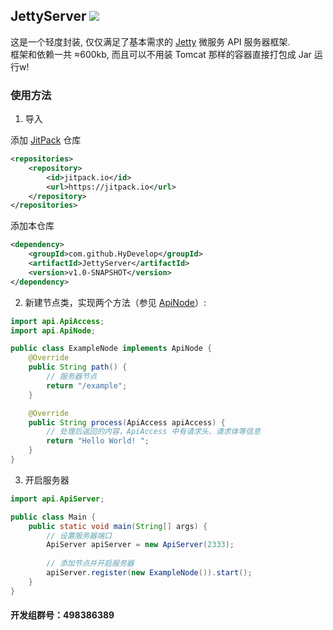 ## JettyServer [![](https://jitpack.io/v/HyDevelop/JettyServer.svg)](https://jitpack.io/#HyDevelop/JettyServer)  
这是一个轻度封装, 仅仅满足了基本需求的 [Jetty](https://www.eclipse.org/jetty/) 微服务 API 服务器框架.<br>
框架和依赖一共 ≈600kb, 而且可以不用装 Tomcat 那样的容器直接打包成 Jar 运行w!<br>

### 使用方法  
1. 导入  

添加 [JitPack](https://jitpack.io/) 仓库  
`````xml
<repositories>
    <repository>
        <id>jitpack.io</id>
        <url>https://jitpack.io</url>
    </repository>
</repositories>
`````

添加本仓库  
`````xml
<dependency>
    <groupId>com.github.HyDevelop</groupId>
    <artifactId>JettyServer</artifactId>
    <version>v1.0-SNAPSHOT</version>
</dependency>
`````

2. 新建节点类，实现两个方法（参见 [ApiNode](https://github.com/HyDevelop/JettyServer/blob/master/src/main/java/api/ApiNode.java)）:  

`````Java
import api.ApiAccess;
import api.ApiNode;

public class ExampleNode implements ApiNode {
    @Override
    public String path() {
        // 服务器节点
        return "/example";
    }

    @Override
    public String process(ApiAccess apiAccess) {
        // 处理后返回的内容，ApiAccess 中有请求头、请求体等信息
        return "Hello World! ";
    }
}
`````

3. 开启服务器  

`````Java
import api.ApiServer;

public class Main {
    public static void main(String[] args) {
        // 设置服务器端口
        ApiServer apiServer = new ApiServer(2333);
        
        // 添加节点并开启服务器
        apiServer.register(new ExampleNode()).start();
    }
}
`````

#### 开发组群号：498386389  
